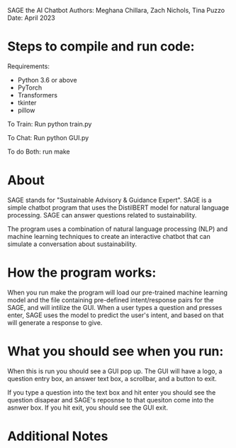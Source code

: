 SAGE the AI Chatbot
Authors: Meghana Chillara, Zach Nichols, Tina Puzzo
Date: April 2023

# Steps to compile and run code:

Requirements:

- Python 3.6 or above
- PyTorch
- Transformers
- tkinter
- pillow

To Train: Run python train.py

To Chat: Run python GUI.py

To do Both: run make

# About

SAGE stands for "Sustainable Advisory & Guidance Expert". SAGE is a simple chatbot program that uses the DistilBERT model for natural language processing. SAGE can answer questions related to sustainability.

The program uses a combination of natural language processing (NLP) and machine learning techniques to create an interactive chatbot that can simulate a conversation about sustainability.

# How the program works:

When you run make the program will load our pre-trained machine learning model and the file containing pre-defined intent/response pairs for the SAGE, and will intilize the GUI. When a user types a question and presses enter, SAGE uses the model to predict the user's intent, and based on that will generate a response to give.

# What you should see when you run:

When this is run you should see a GUI pop up. The GUI will have a logo, a question entry box, an answer text box, a scrollbar, and a button to exit.

If you type a question into the text box and hit enter you should see the question disapear and SAGE's reposnse to that quesiton come into the asnwer box. If you hit exit, you should see the GUI exit.

# Additional Notes
